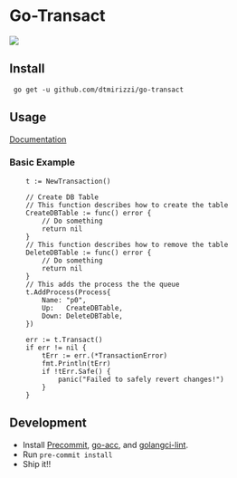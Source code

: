 # Go-Transact

![](https://github.com/dtmirizzi/go-transact/workflows/Test/badge.svg)


## Install 
```$xslt
 go get -u github.com/dtmirizzi/go-transact
```
## Usage
[Documentation](https://godoc.org/github.com/dtmirizzi/go-transact/pkg)
### Basic Example 
```
    t := NewTransaction()
	
	// Create DB Table 
	// This function describes how to create the table
	CreateDBTable := func() error {
		// Do something
		return nil
	}
	// This function describes how to remove the table 
	DeleteDBTable := func() error {
		// Do something
		return nil
	}
	// This adds the process the the queue 
	t.AddProcess(Process{
		Name: "p0",
		Up:   CreateDBTable,
		Down: DeleteDBTable,
	})

	err := t.Transact()
	if err != nil {
		tErr := err.(*TransactionError)
		fmt.Println(tErr)
		if !tErr.Safe() {
			panic("Failed to safely revert changes!")
		}
	}
```

## Development
- Install [Precommit](https://pre-commit.com/), [go-acc](https://github.com/ory/go-acc), and [golangci-lint](https://github.com/golangci/golangci-lint).
- Run ```pre-commit install```
- Ship it!! 
